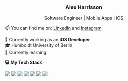 <h3 align="center">Alex Harrisson</h3>
<p align="center">
Software Engineer | Mobile Apps | iOS
</p>
<p>
	📫 You can find me on:
	<a href="https://www.linkedin.com/in/aharrisson/">LinkedIn</a> and 
	<a href="https://www.instagram.com/aharrisson">Instagram</a>
</p>
<p align="center"></p>

🔭 Currently working as an <b>iOS Developer</b> <br>
🎓 Humboldt University of Berlin
<br>
🌱 Currently learning 

**💻 My Tech Stack**

<p>
  <img src="https://img.shields.io/badge/Swift-blue?style=for-the-badge&logo=swift">
  <img src="https://img.shields.io/badge/-HTML-e34f26?style=for-the-badge&logo=HTML5&logoColor=white">
  <img src="https://img.shields.io/badge/-CSS-1572b6?style=for-the-badge&logo=CSS3&logoColor=white">
  <img src="https://img.shields.io/badge/JavaScript-red?style=for-the-badge&logo=javascript">
  <img src="https://img.shields.io/badge/-Python-3776ab?style=for-the-badge&logo=Python&logoColor=white">
  <img src="https://img.shields.io/badge/-Git-f05032?style=for-the-badge&logo=Git&logoColor=white">
  <img src="https://img.shields.io/badge/-NGINX-269539?style=for-the-badge&logo=NGINX&logoColor=white">
</p>
